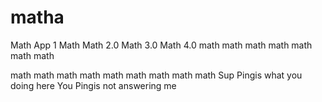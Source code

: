 # matha
Math App 1
Math
Math 2.0
Math 3.0
Math 4.0
math
math
math
math
math
math
math

math
math
math
math
math
math
math
math
math
Sup Pingis what you doing here
You Pingis not answering me 

